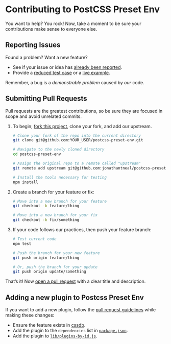 # Contributing to PostCSS Preset Env

You want to help? You rock! Now, take a moment to be sure your contributions
make sense to everyone else.

## Reporting Issues

Found a problem? Want a new feature?

- See if your issue or idea has [already been reported].
- Provide a [reduced test case] or a [live example].

Remember, a bug is a _demonstrable problem_ caused by _our_ code.

## Submitting Pull Requests

Pull requests are the greatest contributions, so be sure they are focused in
scope and avoid unrelated commits.

1. To begin; [fork this project], clone your fork, and add our upstream.
   ```bash
   # Clone your fork of the repo into the current directory
   git clone git@github.com:YOUR_USER/postcss-preset-env.git

   # Navigate to the newly cloned directory
   cd postcss-preset-env

   # Assign the original repo to a remote called "upstream"
   git remote add upstream git@github.com:jonathantneal/postcss-preset-env.git

   # Install the tools necessary for testing
   npm install
   ```

2. Create a branch for your feature or fix:
   ```bash
   # Move into a new branch for your feature
   git checkout -b feature/thing
   ```
   ```bash
   # Move into a new branch for your fix
   git checkout -b fix/something
   ```

3. If your code follows our practices, then push your feature branch:
   ```bash
   # Test current code
   npm test
   ```
   ```bash
   # Push the branch for your new feature
   git push origin feature/thing
   ```
   ```bash
   # Or, push the branch for your update
   git push origin update/something
   ```

That’s it! Now [open a pull request] with a clear title and description.

## Adding a new plugin to Postcss Preset Env

If you want to add a new plugin, follow the
[pull request guidelines](#submitting-pull-requests) while making these changes:

- Ensure the feature exists in [cssdb](https://github.com/jonathantneal/css-db).
- Add the plugin to the `dependencies` list in [`package.json`](package.json).
- Add the plugin to
  [`lib/plugins-by-id.js`](lib/plugins-by-id.js).

[already been reported]: issues
[fork this project]:     fork
[live example]:          https://codepen.io/pen
[open a pull request]:   https://help.github.com/articles/using-pull-requests/
[reduced test case]:     https://css-tricks.com/reduced-test-cases/
